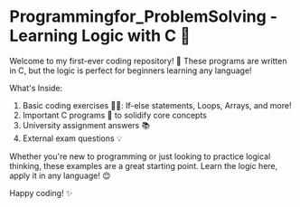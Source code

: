 # Programmingfor_ProblemSolving - Learning Logic with C 🚀

Welcome to my first-ever coding repository! 🎉 These programs are written in C, but the logic is perfect for beginners learning any language!

What's Inside:
1. Basic coding exercises 🧑‍💻:
     If-else statements,
     Loops,
     Arrays, and more!
2. Important C programs 📝 to solidify core concepts
3. University assignment answers 📚
4. External exam questions 💡

Whether you're new to programming or just looking to practice logical thinking, these examples are a great starting point. Learn the logic here, apply it in any language! 😊

Happy coding! ✨

